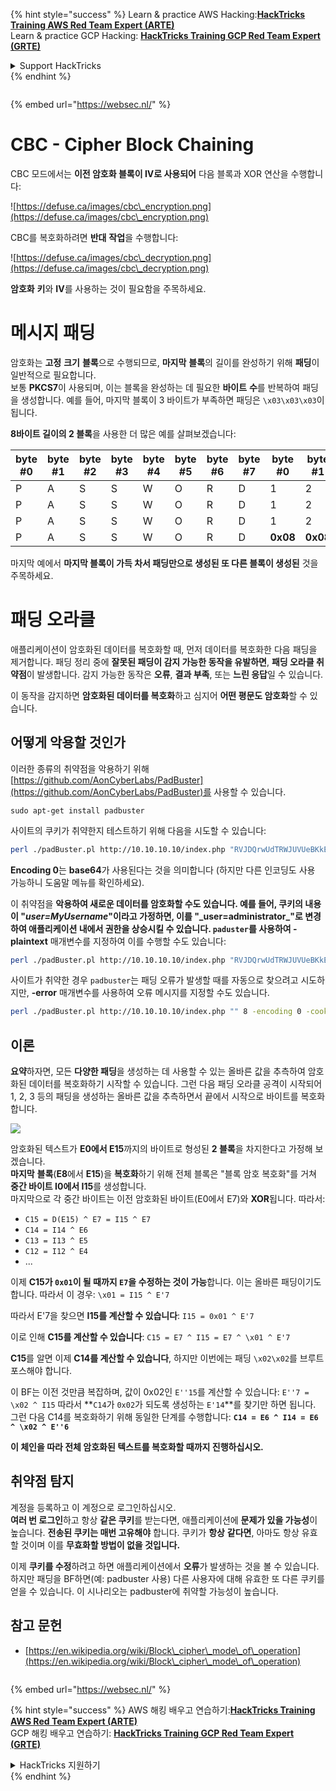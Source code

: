 {% hint style="success" %}
Learn & practice AWS Hacking:<img src="/.gitbook/assets/arte.png" alt="" data-size="line">[**HackTricks Training AWS Red Team Expert (ARTE)**](https://training.hacktricks.xyz/courses/arte)<img src="/.gitbook/assets/arte.png" alt="" data-size="line">\
Learn & practice GCP Hacking: <img src="/.gitbook/assets/grte.png" alt="" data-size="line">[**HackTricks Training GCP Red Team Expert (GRTE)**<img src="/.gitbook/assets/grte.png" alt="" data-size="line">](https://training.hacktricks.xyz/courses/grte)

<details>

<summary>Support HackTricks</summary>

* Check the [**subscription plans**](https://github.com/sponsors/carlospolop)!
* **Join the** 💬 [**Discord group**](https://discord.gg/hRep4RUj7f) or the [**telegram group**](https://t.me/peass) or **follow** us on **Twitter** 🐦 [**@hacktricks\_live**](https://twitter.com/hacktricks\_live)**.**
* **Share hacking tricks by submitting PRs to the** [**HackTricks**](https://github.com/carlospolop/hacktricks) and [**HackTricks Cloud**](https://github.com/carlospolop/hacktricks-cloud) github repos.

</details>
{% endhint %}

<figure><img src="/..https:/pentest.eu/RENDER_WebSec_10fps_21sec_9MB_29042024.gif" alt=""><figcaption></figcaption></figure>

{% embed url="https://websec.nl/" %}


# CBC - Cipher Block Chaining

CBC 모드에서는 **이전 암호화 블록이 IV로 사용되어** 다음 블록과 XOR 연산을 수행합니다:

![https://defuse.ca/images/cbc\_encryption.png](https://defuse.ca/images/cbc\_encryption.png)

CBC를 복호화하려면 **반대** **작업**을 수행합니다:

![https://defuse.ca/images/cbc\_decryption.png](https://defuse.ca/images/cbc\_decryption.png)

**암호화** **키**와 **IV**를 사용하는 것이 필요함을 주목하세요.

# 메시지 패딩

암호화는 **고정** **크기** **블록**으로 수행되므로, **마지막** **블록**의 길이를 완성하기 위해 **패딩**이 일반적으로 필요합니다.\
보통 **PKCS7**이 사용되며, 이는 블록을 완성하는 데 필요한 **바이트** **수**를 반복하여 패딩을 생성합니다. 예를 들어, 마지막 블록이 3 바이트가 부족하면 패딩은 `\x03\x03\x03`이 됩니다.

**8바이트 길이의 2 블록**을 사용한 더 많은 예를 살펴보겠습니다:

| byte #0 | byte #1 | byte #2 | byte #3 | byte #4 | byte #5 | byte #6 | byte #7 | byte #0  | byte #1  | byte #2  | byte #3  | byte #4  | byte #5  | byte #6  | byte #7  |
| ------- | ------- | ------- | ------- | ------- | ------- | ------- | ------- | -------- | -------- | -------- | -------- | -------- | -------- | -------- | -------- |
| P       | A       | S       | S       | W       | O       | R       | D       | 1        | 2        | 3        | 4        | 5        | 6        | **0x02** | **0x02** |
| P       | A       | S       | S       | W       | O       | R       | D       | 1        | 2        | 3        | 4        | 5        | **0x03** | **0x03** | **0x03** |
| P       | A       | S       | S       | W       | O       | R       | D       | 1        | 2        | 3        | **0x05** | **0x05** | **0x05** | **0x05** | **0x05** |
| P       | A       | S       | S       | W       | O       | R       | D       | **0x08** | **0x08** | **0x08** | **0x08** | **0x08** | **0x08** | **0x08** | **0x08** |

마지막 예에서 **마지막 블록이 가득 차서 패딩만으로 생성된 또 다른 블록이 생성된** 것을 주목하세요.

# 패딩 오라클

애플리케이션이 암호화된 데이터를 복호화할 때, 먼저 데이터를 복호화한 다음 패딩을 제거합니다. 패딩 정리 중에 **잘못된 패딩이 감지 가능한 동작을 유발하면**, **패딩 오라클 취약점**이 발생합니다. 감지 가능한 동작은 **오류**, **결과 부족**, 또는 **느린 응답**일 수 있습니다.

이 동작을 감지하면 **암호화된 데이터를 복호화**하고 심지어 **어떤 평문도 암호화**할 수 있습니다.

## 어떻게 악용할 것인가

이러한 종류의 취약점을 악용하기 위해 [https://github.com/AonCyberLabs/PadBuster](https://github.com/AonCyberLabs/PadBuster)를 사용할 수 있습니다.
```
sudo apt-get install padbuster
```
사이트의 쿠키가 취약한지 테스트하기 위해 다음을 시도할 수 있습니다:
```bash
perl ./padBuster.pl http://10.10.10.10/index.php "RVJDQrwUdTRWJUVUeBKkEA==" 8 -encoding 0 -cookies "login=RVJDQrwUdTRWJUVUeBKkEA=="
```
**Encoding 0**는 **base64**가 사용된다는 것을 의미합니다 (하지만 다른 인코딩도 사용 가능하니 도움말 메뉴를 확인하세요).

이 취약점을 **악용하여 새로운 데이터를 암호화할 수도 있습니다. 예를 들어, 쿠키의 내용이 "**_**user=MyUsername**_**"이라고 가정하면, 이를 "\_user=administrator\_"로 변경하여 애플리케이션 내에서 권한을 상승시킬 수 있습니다. `paduster`를 사용하여 -plaintext** 매개변수를 지정하여 이를 수행할 수도 있습니다:
```bash
perl ./padBuster.pl http://10.10.10.10/index.php "RVJDQrwUdTRWJUVUeBKkEA==" 8 -encoding 0 -cookies "login=RVJDQrwUdTRWJUVUeBKkEA==" -plaintext "user=administrator"
```
사이트가 취약한 경우 `padbuster`는 패딩 오류가 발생할 때를 자동으로 찾으려고 시도하지만, **-error** 매개변수를 사용하여 오류 메시지를 지정할 수도 있습니다.
```bash
perl ./padBuster.pl http://10.10.10.10/index.php "" 8 -encoding 0 -cookies "hcon=RVJDQrwUdTRWJUVUeBKkEA==" -error "Invalid padding"
```
## 이론

**요약**하자면, 모든 **다양한 패딩**을 생성하는 데 사용할 수 있는 올바른 값을 추측하여 암호화된 데이터를 복호화하기 시작할 수 있습니다. 그런 다음 패딩 오라클 공격이 시작되어 1, 2, 3 등의 패딩을 생성하는 올바른 값을 추측하면서 끝에서 시작으로 바이트를 복호화합니다.

![](<../.gitbook/assets/image (629) (1) (1).png>)

암호화된 텍스트가 **E0에서 E15**까지의 바이트로 형성된 **2 블록**을 차지한다고 가정해 보겠습니다.\
**마지막** **블록**(**E8**에서 **E15**)을 **복호화**하기 위해 전체 블록은 "블록 암호 복호화"를 거쳐 **중간 바이트 I0에서 I15**를 생성합니다.\
마지막으로 각 중간 바이트는 이전 암호화된 바이트(E0에서 E7)와 **XOR**됩니다. 따라서:

* `C15 = D(E15) ^ E7 = I15 ^ E7`
* `C14 = I14 ^ E6`
* `C13 = I13 ^ E5`
* `C12 = I12 ^ E4`
* ...

이제 **C15가 `0x01`이 될 때까지 `E7`을 수정하는 것이 가능**합니다. 이는 올바른 패딩이기도 합니다. 따라서 이 경우: `\x01 = I15 ^ E'7`

따라서 E'7을 찾으면 **I15를 계산할 수 있습니다**: `I15 = 0x01 ^ E'7`

이로 인해 **C15를 계산할 수 있습니다**: `C15 = E7 ^ I15 = E7 ^ \x01 ^ E'7`

**C15**를 알면 이제 **C14를 계산할 수 있습니다**, 하지만 이번에는 패딩 `\x02\x02`를 브루트 포스해야 합니다.

이 BF는 이전 것만큼 복잡하며, 값이 0x02인 `E''15`를 계산할 수 있습니다: `E''7 = \x02 ^ I15` 따라서 **`C14`가 `0x02`가 되도록 생성하는 `E'14`**를 찾기만 하면 됩니다.\
그런 다음 C14를 복호화하기 위해 동일한 단계를 수행합니다: **`C14 = E6 ^ I14 = E6 ^ \x02 ^ E''6`**

**이 체인을 따라 전체 암호화된 텍스트를 복호화할 때까지 진행하십시오.**

## 취약점 탐지

계정을 등록하고 이 계정으로 로그인하십시오.\
**여러 번 로그인**하고 항상 **같은 쿠키**를 받는다면, 애플리케이션에 **문제가 있을 가능성**이 높습니다. **전송된 쿠키는 매번 고유해야** 합니다. 쿠키가 **항상** **같다면**, 아마도 항상 유효할 것이며 이를 **무효화할 방법이 없을 것입니다.**

이제 **쿠키를 수정**하려고 하면 애플리케이션에서 **오류**가 발생하는 것을 볼 수 있습니다.\
하지만 패딩을 BF하면(예: padbuster 사용) 다른 사용자에 대해 유효한 또 다른 쿠키를 얻을 수 있습니다. 이 시나리오는 padbuster에 취약할 가능성이 높습니다.

## 참고 문헌

* [https://en.wikipedia.org/wiki/Block\_cipher\_mode\_of\_operation](https://en.wikipedia.org/wiki/Block\_cipher\_mode\_of\_operation)


<figure><img src="/..https:/pentest.eu/RENDER_WebSec_10fps_21sec_9MB_29042024.gif" alt=""><figcaption></figcaption></figure>

{% embed url="https://websec.nl/" %}

{% hint style="success" %}
AWS 해킹 배우고 연습하기:<img src="/.gitbook/assets/arte.png" alt="" data-size="line">[**HackTricks Training AWS Red Team Expert (ARTE)**](https://training.hacktricks.xyz/courses/arte)<img src="/.gitbook/assets/arte.png" alt="" data-size="line">\
GCP 해킹 배우고 연습하기: <img src="/.gitbook/assets/grte.png" alt="" data-size="line">[**HackTricks Training GCP Red Team Expert (GRTE)**<img src="/.gitbook/assets/grte.png" alt="" data-size="line">](https://training.hacktricks.xyz/courses/grte)

<details>

<summary>HackTricks 지원하기</summary>

* [**구독 계획**](https://github.com/sponsors/carlospolop) 확인하기!
* **💬 [**Discord 그룹**](https://discord.gg/hRep4RUj7f) 또는 [**텔레그램 그룹**](https://t.me/peass)에 참여하거나 **Twitter**에서 **팔로우**하세요** 🐦 [**@hacktricks\_live**](https://twitter.com/hacktricks\_live)**.**
* **해킹 팁을 공유하려면 [**HackTricks**](https://github.com/carlospolop/hacktricks) 및 [**HackTricks Cloud**](https://github.com/carlospolop/hacktricks-cloud) 깃허브 리포지토리에 PR을 제출하세요.**

</details>
{% endhint %}
